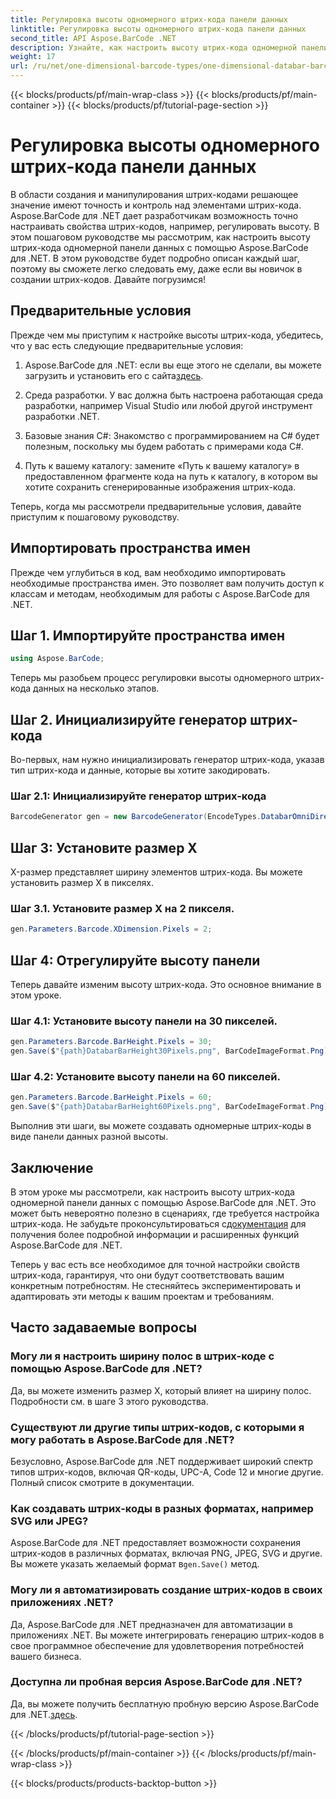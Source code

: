```yaml
---
title: Регулировка высоты одномерного штрих-кода панели данных
linktitle: Регулировка высоты одномерного штрих-кода панели данных
second_title: API Aspose.BarCode .NET
description: Узнайте, как настроить высоту штрих-кода одномерной панели данных с помощью Aspose.BarCode для .NET. Создавайте собственные штрих-коды за несколько простых шагов. Откройте для себя возможности настройки штрих-кода.
weight: 17
url: /ru/net/one-dimensional-barcode-types/one-dimensional-databar-barcode-height-adjustment/
---
```


{{< blocks/products/pf/main-wrap-class >}}
{{< blocks/products/pf/main-container >}}
{{< blocks/products/pf/tutorial-page-section >}}

# Регулировка высоты одномерного штрих-кода панели данных


В области создания и манипулирования штрих-кодами решающее значение имеют точность и контроль над элементами штрих-кода. Aspose.BarCode для .NET дает разработчикам возможность точно настраивать свойства штрих-кодов, например, регулировать высоту. В этом пошаговом руководстве мы рассмотрим, как настроить высоту штрих-кода одномерной панели данных с помощью Aspose.BarCode для .NET. В этом руководстве будет подробно описан каждый шаг, поэтому вы сможете легко следовать ему, даже если вы новичок в создании штрих-кодов. Давайте погрузимся!

## Предварительные условия

Прежде чем мы приступим к настройке высоты штрих-кода, убедитесь, что у вас есть следующие предварительные условия:

1.  Aspose.BarCode для .NET: если вы еще этого не сделали, вы можете загрузить и установить его с сайта[здесь](https://releases.aspose.com/barcode/net/).

2. Среда разработки. У вас должна быть настроена работающая среда разработки, например Visual Studio или любой другой инструмент разработки .NET.

3. Базовые знания C#: Знакомство с программированием на C# будет полезным, поскольку мы будем работать с примерами кода C#.

4. Путь к вашему каталогу: замените «Путь к вашему каталогу» в предоставленном фрагменте кода на путь к каталогу, в котором вы хотите сохранить сгенерированные изображения штрих-кода.

Теперь, когда мы рассмотрели предварительные условия, давайте приступим к пошаговому руководству.

## Импортировать пространства имен

Прежде чем углубиться в код, вам необходимо импортировать необходимые пространства имен. Это позволяет вам получить доступ к классам и методам, необходимым для работы с Aspose.BarCode для .NET.

## Шаг 1. Импортируйте пространства имен
```csharp
using Aspose.BarCode;
```

Теперь мы разобьем процесс регулировки высоты одномерного штрих-кода данных на несколько этапов.

## Шаг 2. Инициализируйте генератор штрих-кода

Во-первых, нам нужно инициализировать генератор штрих-кода, указав тип штрих-кода и данные, которые вы хотите закодировать.

### Шаг 2.1: Инициализируйте генератор штрих-кода
```csharp
BarcodeGenerator gen = new BarcodeGenerator(EncodeTypes.DatabarOmniDirectional, "(01)12345678901231");
```

## Шаг 3: Установите размер X

X-размер представляет ширину элементов штрих-кода. Вы можете установить размер X в пикселях.

### Шаг 3.1. Установите размер X на 2 пикселя.
```csharp
gen.Parameters.Barcode.XDimension.Pixels = 2;
```

## Шаг 4: Отрегулируйте высоту панели

Теперь давайте изменим высоту штрих-кода. Это основное внимание в этом уроке.

### Шаг 4.1: Установите высоту панели на 30 пикселей.
```csharp
gen.Parameters.Barcode.BarHeight.Pixels = 30;
gen.Save($"{path}DatabarBarHeight30Pixels.png", BarCodeImageFormat.Png);
```

### Шаг 4.2: Установите высоту панели на 60 пикселей.
```csharp
gen.Parameters.Barcode.BarHeight.Pixels = 60;
gen.Save($"{path}DatabarBarHeight60Pixels.png", BarCodeImageFormat.Png);
```

Выполнив эти шаги, вы можете создавать одномерные штрих-коды в виде панели данных разной высоты.

## Заключение

 В этом уроке мы рассмотрели, как настроить высоту штрих-кода одномерной панели данных с помощью Aspose.BarCode для .NET. Это может быть невероятно полезно в сценариях, где требуется настройка штрих-кода. Не забудьте проконсультироваться с[документация](https://reference.aspose.com/barcode/net/) для получения более подробной информации и расширенных функций Aspose.BarCode для .NET.

Теперь у вас есть все необходимое для точной настройки свойств штрих-кода, гарантируя, что они будут соответствовать вашим конкретным потребностям. Не стесняйтесь экспериментировать и адаптировать эти методы к вашим проектам и требованиям.

## Часто задаваемые вопросы

### Могу ли я настроить ширину полос в штрих-коде с помощью Aspose.BarCode для .NET?
Да, вы можете изменить размер X, который влияет на ширину полос. Подробности см. в шаге 3 этого руководства.

### Существуют ли другие типы штрих-кодов, с которыми я могу работать в Aspose.BarCode для .NET?
Безусловно, Aspose.BarCode для .NET поддерживает широкий спектр типов штрих-кодов, включая QR-коды, UPC-A, Code 12 и многие другие. Полный список смотрите в документации.

### Как создавать штрих-коды в разных форматах, например SVG или JPEG?
 Aspose.BarCode для .NET предоставляет возможности сохранения штрих-кодов в различных форматах, включая PNG, JPEG, SVG и другие. Вы можете указать желаемый формат в`gen.Save()` метод.

### Могу ли я автоматизировать создание штрих-кодов в своих приложениях .NET?
Да, Aspose.BarCode для .NET предназначен для автоматизации в приложениях .NET. Вы можете интегрировать генерацию штрих-кодов в свое программное обеспечение для удовлетворения потребностей вашего бизнеса.

### Доступна ли пробная версия Aspose.BarCode для .NET?
 Да, вы можете получить бесплатную пробную версию Aspose.BarCode для .NET.[здесь](https://releases.aspose.com/).

{{< /blocks/products/pf/tutorial-page-section >}}

{{< /blocks/products/pf/main-container >}}
{{< /blocks/products/pf/main-wrap-class >}}

{{< blocks/products/products-backtop-button >}}
